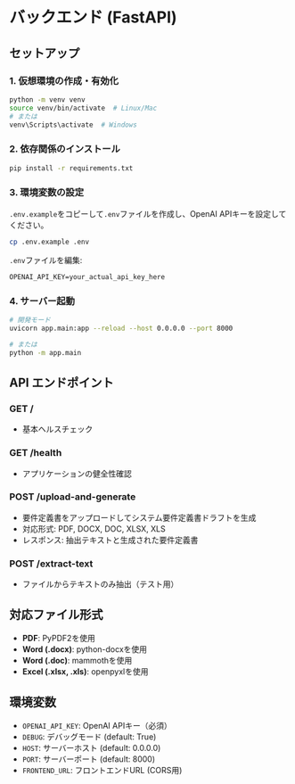 # バックエンド (FastAPI)

## セットアップ

### 1. 仮想環境の作成・有効化
```bash
python -m venv venv
source venv/bin/activate  # Linux/Mac
# または
venv\Scripts\activate  # Windows
```

### 2. 依存関係のインストール
```bash
pip install -r requirements.txt
```

### 3. 環境変数の設定
`.env.example`をコピーして`.env`ファイルを作成し、OpenAI APIキーを設定してください。

```bash
cp .env.example .env
```

`.env`ファイルを編集:
```
OPENAI_API_KEY=your_actual_api_key_here
```

### 4. サーバー起動
```bash
# 開発モード
uvicorn app.main:app --reload --host 0.0.0.0 --port 8000

# または
python -m app.main
```

## API エンドポイント

### GET /
- 基本ヘルスチェック

### GET /health
- アプリケーションの健全性確認

### POST /upload-and-generate
- 要件定義書をアップロードしてシステム要件定義書ドラフトを生成
- 対応形式: PDF, DOCX, DOC, XLSX, XLS
- レスポンス: 抽出テキストと生成された要件定義書

### POST /extract-text
- ファイルからテキストのみ抽出（テスト用）

## 対応ファイル形式

- **PDF**: PyPDF2を使用
- **Word (.docx)**: python-docxを使用  
- **Word (.doc)**: mammothを使用
- **Excel (.xlsx, .xls)**: openpyxlを使用

## 環境変数

- `OPENAI_API_KEY`: OpenAI APIキー（必須）
- `DEBUG`: デバッグモード (default: True)
- `HOST`: サーバーホスト (default: 0.0.0.0)
- `PORT`: サーバーポート (default: 8000)
- `FRONTEND_URL`: フロントエンドURL (CORS用)